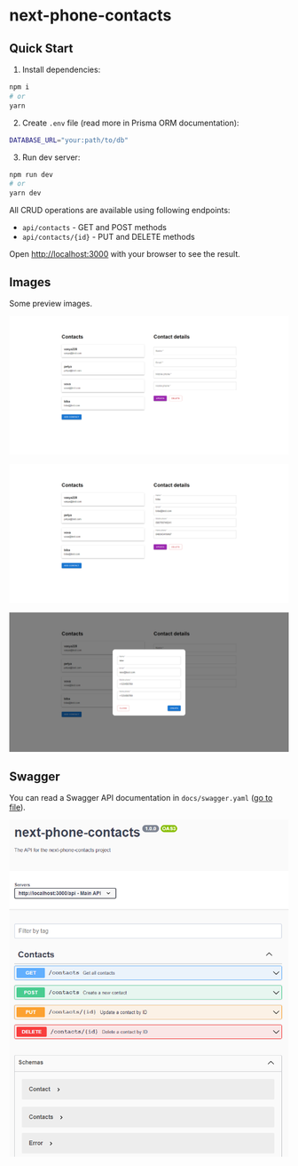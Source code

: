 # next-phone-contacts

## Quick Start

1. Install dependencies:

```bash
npm i
# or
yarn
```

2. Create `.env` file (read more in Prisma ORM documentation):

```bash
DATABASE_URL="your:path/to/db"
```

3. Run dev server:

```bash
npm run dev
# or
yarn dev
```

All CRUD operations are available using following endpoints:

- `api/contacts` - GET and POST methods
- `api/contacts/{id}` - PUT and DELETE methods

Open [http://localhost:3000](http://localhost:3000) with your browser to see the result.

## Images

Some preview images.

![Main page](docs/img/main-page.png)

![Select a contact item](docs/img/select-contact.png)

![Add a new contact item](docs/img/add-contact.png)

## Swagger

You can read a Swagger API documentation in `docs/swagger.yaml` ([go to file](docs/swagger.yaml)).

![Swagger API documentation](docs/img/swagger.png)
